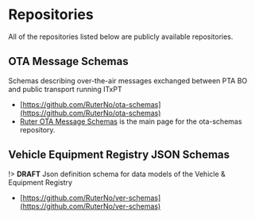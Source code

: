 # Repositories

All of the repositories listed below are publicly available repositories.
 
## OTA Message Schemas

Schemas describing over-the-air messages exchanged between PTA BO and public transport running ITxPT 
 
 * [https://github.com/RuterNo/ota-schemas](https://github.com/RuterNo/ota-schemas) 
 * [Ruter OTA Message Schemas](https://ruterno.github.io/ota-schemas/) is the main page for the ota-schemas repository.

## Vehicle Equipment Registry JSON Schemas
!> **DRAFT** Json definition schema for data models of the Vehicle & Equipment Registry

* [https://github.com/RuterNo/ver-schemas](https://github.com/RuterNo/ver-schemas)
